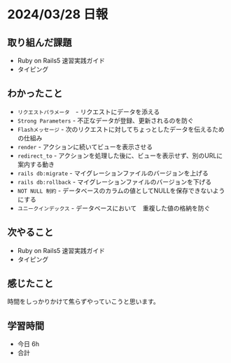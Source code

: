 # 2024/03/28 日報

## 取り組んだ課題
- Ruby on Rails5 速習実践ガイド
- タイピング

## わかったこと
- `リクエストパラメータ`　- リクエストにデータを添える
- `Strong Parameters` - 不正なデータが登録、更新されるのを防ぐ
- `Flashメッセージ` - 次のリクエストに対してちょっとしたデータを伝えるための仕組み
- `render` - アクションに続いてビューを表示させる
- `redirect_to` - アクションを処理した後に、ビューを表示せず、別のURLに案内する動き
- `rails db:migrate` - マイグレーションファイルのバージョンを上げる
- `rails db:rollback` - マイグレーションファイルのバージョンを下げる　　　　　　　　　　　　　　　　　　
- `NOT NULL 制約` - データベースのカラムの値としてNULLを保存できないようにする
- `ユニークインデックス` - データベースにおいて　重複した値の格納を防ぐ

## 次やること
-  Ruby on Rails5 速習実践ガイド
-  タイピング

## 感じたこと
時間をしっかりかけて焦らずやっていこうと思います。

## 学習時間
- 今日 6h
- 合計 
